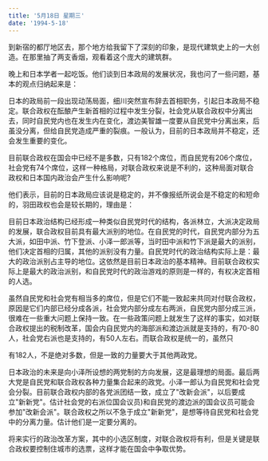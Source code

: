 ```yaml
---
title: '5月18日 星期三'
date: '1994-5-18'
---
```


到新宿的都厅地区去，那个地方给我留下了深刻的印象，是现代建筑史上的一大创造。在那里抽了两支香烟，观看着这个庞大的建筑群。

晚上和日本学者一起吃饭。他们谈到日本政局的发展状况，我也问了一些问题，基本的观点归纳起来是：

日本的政局前一段出现动荡局面，细川突然宣布辞去首相职务，引起日本政局不稳定。联合政权在酝酿产生新首相的过程中发生分裂，社会党从联合政权中分离出去，同时自民党内也在发生内在变化，渡边美智雄一度要从自民党中分离出来，后虽没分离，但给自民党造成严重的裂痕。一般认为，目前的日本政局并不稳定，还会发生重要的变化。

目前联合政权在国会中已经不是多数，只有182个席位，而自民党有206个席位，社会党有74个席位，这样一种格局，对联合政权来说是不利的，这种局面对联合政权和日本国内政治会产生什么影响呢?

他们表示，目前的日本政局应该说是稳定的，并不像报纸所说会是不稳定的和短命的，羽田政权也会是较长期的，理由是：

目前日本政治结构已经形成一种类似自民党时代的结构，各派林立，大派决定政局的发展，联合政权目前具有最大派别的地位。在自民党的时代，自民党内部分为五大派，如田中派、竹下登派、小泽一郎派等，当时田中派和竹下派是最大的派别，他们决定首相的归属，其他的派别没有力量。自民党时代的政治结构实际上是：最大的政治派别占主导的地位。这依然是目前日本政治的基本精神。目前联合政权实际上是最大的政治派别，和自民党时代的政治游戏的原则是一样的，有权决定首相的人选。

虽然自民党和社会党有相当多的席位，但是它们不能一致起来共同对付联合政权，原因是它们内部已经分成各派，社会党内部分成左右两派，自民党内部分成三派，很难在一些重大问题上保持一致。在一些政策问题上就发生了这样的事实，如对联合政权提出的税制改革，国会内自民党内的海部派和渡边派就是支持的，有70-80人，社会党右派也是支持的，有50人左右。而联合政权是统一的，虽然只

有182人，不是绝对多数，但是一致的力量要大于其他两政党。

日本政治的未来是向小泽所设想的两党制的方向发展，这是最理想的局面。最后两大党是自民党和联合政权各种力量集合起来的政党。小泽一郎认为自民党和社会党会分裂。目前联合政权内部的各党派团结一致，成立了"改新会派"，以后要成立"新新党"。估计社会党的右派位国会议员)和自民党的渡边派的国会议员可能会参加"改新会派"。联合政权之所以不急于成立"新新党"，是想等待自民党和社会党中的分离力量。估计他们是一定要分离的。

将来实行的政治改革方案，其中的小选区制度，对联合政权将有利，但是关键是联合政权要控制住城市的选票，这样才能在国会中争取优势。

